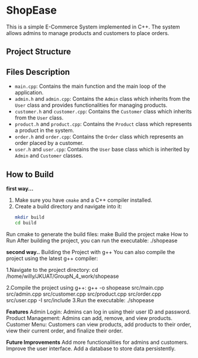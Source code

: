 # ShopEase

This is a simple E-Commerce System implemented in C++. The system allows admins to manage products and customers to place orders.

## Project Structure

## Files Description

- `main.cpp`: Contains the main function and the main loop of the application.
- `admin.h` and `admin.cpp`: Contains the `Admin` class which inherits from the `User` class and provides functionalities for managing products.
- `customer.h` and `customer.cpp`: Contains the `Customer` class which inherits from the `User` class.
- `product.h` and `product.cpp`: Contains the `Product` class which represents a product in the system.
- `order.h` and `order.cpp`: Contains the `Order` class which represents an order placed by a customer.
- `user.h` and `user.cpp`: Contains the `User` base class which is inherited by `Admin` and `Customer` classes.

## How to Build 
**first way...**

1. Make sure you have `cmake` and a C++ compiler installed.
2. Create a build directory and navigate into it:
   ```sh
   mkdir build
   cd build
Run cmake to generate the build files:
make
Build the project
make
How to Run
After building the project, you can run the executable:
./shopease

**second way..**
Building the Project with g++
You can also compile the project using the latest g++ compiler:

1.Navigate to the project directory:
cd /home/willy/JKUAT/GroupN_4_work/shopease

2.Compile the project using g++:
g++ -o shopease src/main.cpp src/admin.cpp src/customer.cpp src/product.cpp src/order.cpp src/user.cpp -I src/include
3.Run the executable:
./shopease

**Features**
Admin Login: Admins can log in using their user ID and password.
Product Management: Admins can add, remove, and view products.
Customer Menu: Customers can view products, add products to their order, view their current order, and finalize their order.

**Future Improvements**
Add more functionalities for admins and customers.
Improve the user interface.
Add a database to store data persistently.


